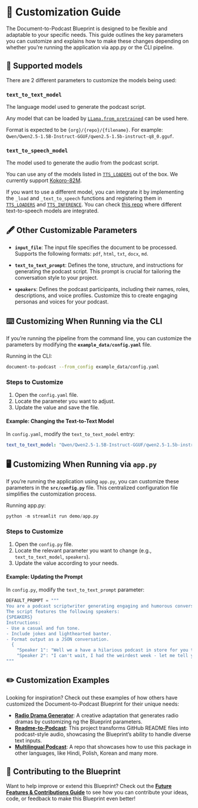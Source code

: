 # 🎨 **Customization Guide**

The Document-to-Podcast Blueprint is designed to be flexible and adaptable to your specific needs.
This guide outlines the key parameters you can customize and explains how to make these changes depending on whether you’re running the application via app.py or the CLI pipeline.

## 🧠 **Supported models**

There are 2 different parameters to customize the models being used:

### **`text_to_text_model`**

The language model used to generate the podcast script.

Any model that can be loaded by [`LLama.from_pretrained`](https://llama-cpp-python.readthedocs.io/en/latest/#pulling-models-from-hugging-face-hub) can be used here.

Format is expected to be `{org}/{repo}/{filename}`.
For example: `Qwen/Qwen2.5-1.5B-Instruct-GGUF/qwen2.5-1.5b-instruct-q8_0.gguf`.


### **`text_to_speech_model`**

The model used to generate the audio from the podcast script.

You can use any of the models listed in [`TTS_LOADERS`](api.md/#document_to_podcast.inference.model_loaders.TTS_LOADERS) out of the box.
We currently support [Kokoro-82M](https://huggingface.co/hexgrad/Kokoro-82M).

If you want to use a different model, you can integrate it by implementing the `_load` and `_text_to_speech` functions and registering them in [`TTS_LOADERS`](api.md/#document_to_podcast.inference.model_loaders.TTS_LOADERS) and [`TTS_INFERENCE`](api.md/#document_to_podcast.inference.model_loaders.TTS_INFERENCE).
You can check [this repo](https://github.com/Kostis-S-Z/document-to-podcast/) where different text-to-speech models are integrated.

## 🖋️ **Other Customizable Parameters**

- **`input_file`**: The input file specifies the document to be processed. Supports the following formats: `pdf`, `html`, `txt`, `docx`, `md`.

- **`text_to_text_prompt`**: Defines the tone, structure, and instructions for generating the podcast script. This prompt is crucial for tailoring the conversation style to your project.

- **`speakers`**: Defines the podcast participants, including their names, roles, descriptions, and voice profiles. Customize this to create engaging personas and voices for your podcast.


## ⌨️ **Customizing When Running via the CLI**

If you’re running the pipeline from the command line, you can customize the parameters by modifying the **`example_data/config.yaml`** file.

Running in the CLI:
```bash
document-to-podcast --from_config example_data/config.yaml
```

### Steps to Customize
1. Open the `config.yaml` file.
2. Locate the parameter you want to adjust.
3. Update the value and save the file.

#### Example: Changing the Text-to-Text Model
In `config.yaml`, modify the `text_to_text_model` entry:

```yaml
text_to_text_model: "Qwen/Qwen2.5-1.5B-Instruct-GGUF/qwen2.5-1.5b-instruct-q8_0.gguf"
```

## 🖥️ **Customizing When Running via `app.py`**

If you’re running the application using `app.py`, you can customize these parameters in the **`src/config.py`** file. This centralized configuration file simplifies the customization process.

Running app.py:
```python
python -m streamlit run demo/app.py
```

### Steps to Customize
1. Open the `config.py` file.
2. Locate the relevant parameter you want to change (e.g., `text_to_text_model`, `speakers`).
3. Update the value according to your needs.

#### Example: Updating the Prompt
In `config.py`, modify the `text_to_text_prompt` parameter:

```python
DEFAULT_PROMPT = """
You are a podcast scriptwriter generating engaging and humorous conversations in JSON format.
The script features the following speakers:
{SPEAKERS}
Instructions:
- Use a casual and fun tone.
- Include jokes and lighthearted banter.
- Format output as a JSON conversation.
  {
    "Speaker 1": "Well we a have a hilarious podcast in store for you today...",
    "Speaker 2": "I can't wait, I had the weirdest week - let me tell you all about it...",
"""
```

## ✏️ **Customization Examples**

Looking for inspiration? Check out these examples of how others have customized the Document-to-Podcast Blueprint for their unique needs:

- **[Radio Drama Generator](https://github.com/stefanfrench/radio-drama-generator)**: A creative adaptation that generates radio dramas by customizing ng the Blueprint parameters.
- **[Readme-to-Podcast](https://github.com/alexmeckes/readme-to-podcast)**: This project transforms GitHub README files into podcast-style audio, showcasing the Blueprint’s ability to handle diverse text inputs.
- **[Multilingual Podcast](https://github.com/Kostis-S-Z/document-to-podcast/)**: A repo that showcases how to use this package in other languages, like Hindi, Polish, Korean and many more.

## 🤝 **Contributing to the Blueprint**

Want to help improve or extend this Blueprint? Check out the **[Future Features & Contributions Guide](future-features-contributions.md)** to see how you can contribute your ideas, code, or feedback to make this Blueprint even better!
